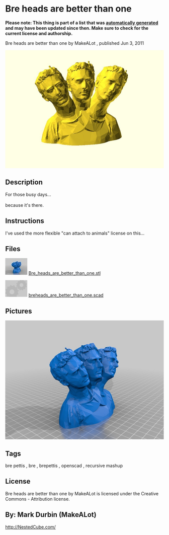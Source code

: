 Bre heads are better than one
===============
**Please note: This thing is part of a list that was [automatically generated](https://github.com/carlosgs/export-things) and may have been updated since then. Make sure to check for the current license and authorship.**  

Bre heads are better than one  by MakeALot , published Jun 3, 2011

![Image](img/BreHeads_are_display_large_display_large.jpg)

Description
--------
For those busy days...<br />
<br />
because it's there.

Instructions
--------
I've used the more flexible "can attach to animals" license on this...

Files
--------
[![Image](img/Bre_heads_are_better_than_one_preview_tinycard.jpg)](Bre_heads_are_better_than_one.stl)
 [ Bre_heads_are_better_than_one.stl](Bre_heads_are_better_than_one.stl)  

[![Image](img/Gears_preview_tinycard.jpg)](breheads_are_better_than_one.scad)
 [ breheads_are_better_than_one.scad](breheads_are_better_than_one.scad)  



Pictures
--------
![Image](img/Bre_heads_are_better_than_one_display_large.jpg)


Tags
--------
bre pettis , bre , brepettis , openscad , recursive mashup  

  

License
--------
Bre heads are better than one by MakeALot is licensed under the Creative Commons - Attribution license.  



By: Mark Durbin (MakeALot)
--------
<http://NestedCube.com/>